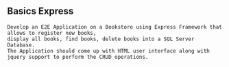 ## Basics Express
    
    Develop an E2E Application on a Bookstore using Express Framework that allows to register new books, 
    display all books, find books, delete books into a SQL Server Database. 
    The Application should come up with HTML user interface along with jquery support to perform the CRUD operations.
